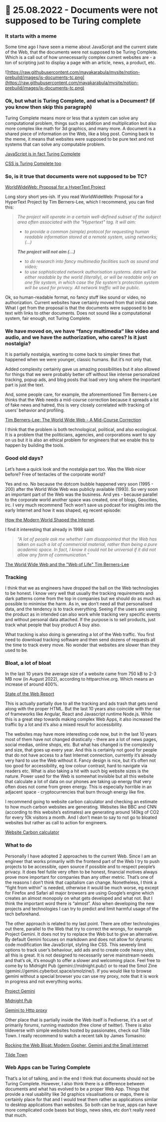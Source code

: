 # 💛 25.08.2022 - Documents were not supposed to be Turing complete

### It starts with a meme

Some time ago I have seen a meme about JavaScript and the current state of the Web, that the documents were not supposed to be Turing Complete. Which is a call out of how unnecessarily complex current websites are - a ton of scripting just to display a page with an article, news, a product, etc.

![https://raw.githubusercontent.com/mayakarabula/mysite/notion-prebuild/images/js-documents-tc.png](https://raw.githubusercontent.com/mayakarabula/mysite/notion-prebuild/images/js-documents-tc.png)

### Ok, but what is Turing Complete, and what is a Document? (if you know then skip this paragraph)

Turing Complete means more or less that a system can solve any computational problem, things such as addition and multiplication but also more complex like math for 3d graphics, and many more. A document is a shared piece of information on the Web, like a blog post. Coming back to the meme, it means that websites were supposed to be pure text and not systems that can solve any computable problem. 

[JavaScript is in fact Turing Complete](https://www.freecodecamp.org/news/javascript-is-turing-complete-explained-41a34287d263/#:~:text=Now%20if%20you%20think%20about,That%27s%20it!)

[CSS is Turing Complete too](https://stackoverflow.com/questions/2497146/is-css-turing-complete)

### So, is it true that documents were not supposed to be TC?

[WorldWideWeb: Proposal for a HyperText Project](https://www.w3.org/Proposal.html)

Long story short yes-ish. If you read WorldWideWeb: Proposal for a HyperText Project by Tim Berners-Lee, which I recommend, you can find this:

> *The project will operate in a certain well-defined subset of the subject area often associated with the "Hypertext" tag. It will aim:*
> 
> - *to provide a common (simple) protocol for requesting human readable information stored at a remote system, using networks; (…)*
> 
> ***The project will not aim (…)***
> 
> - *to do research into fancy multimedia facilities such as sound and video;*
> - *to use sophisticated network authorisation systems. data will be either readable by the world (literally), or will be readable only on one file system, in which case the file system's protection system will be used for privacy. All network traffic will be public.*

Ok, so human-readable format, no fancy stuff like sound or video, no authorization. Current websites have certainly moved from that initial state. What I get from the proposal is that the documents were supposed to be text with links to other documents. Does not sound like a computational system, fair enough, not Turing Complete.

### We have moved on, we have “fancy multimedia” like video and audio, and we have the authorization, who cares? Is it just nostalgia?

It is partially nostalgia, wanting to come back to simpler times that happened when we were younger, classic humans. But it’s not only that.

Added complexity certainly gave us amazing possibilities but it also allowed for things that we were probably better off without like intense personalized tracking, popup ads, and blog posts that load very long where the important part is just the text.

And, some people care, for example, the aforementioned Tim Berners-Lee thinks that the Web needs a mid-course correction because it spreads a lot of fake news and hatred, this is very closely correlated with tracking of users’ behavior and profiling.

[Tim Berners-Lee: The World Wide Web - A Mid-Course Correction](https://www.youtube.com/watch?v=zdyrjxa00DE)

I think that the problem is both technological, political, and also ecological. It is a problem that the politicians, agencies, and corporations want to spy on us but it is also an ethical problem for engineers that we enable this to happen by building the tools.

### **Good old days?**

Let’s have a quick look and the nostalgia part too. Was the Web nicer before? Free of tentacles of the corporate world?

Yes and no. No because the dotcom bubble happened very soon (1995 - 200) after the World Wide Web was publicly available (1993). So very soon an important part of the Web was the business. And yes - because parallel to the corporate world another space was created, one of blogs, Geocities, irc. I very much recommend Tech won’t save us podcast for insights into the early Internet and how it was shaped, eg recent episode:

[How the Modern World Shaped the Internet](https://open.spotify.com/episode/2XhXLQm7fv4twUGy1y5Ji5?si=8acdb4c174a94b41).

I find it interesting that already in 1998  said:

> *“A lot of people ask me whether I am disappointed that the Web has taken on such a lot of commercial material, rather than being a pure academic space. In fact, I know it could not be universal if it did not allow any form of communication.”*
> 

[The World Wide Web and the "Web of Life" Tim Berners-Lee](https://www.w3.org/People/Berners-Lee/UU.html)

### Tracking

I think that we as engineers have dropped the ball on the Web technologies to be honest. I know very well that usually the tracking requirements and dark patterns come from the top in companies but we should do as much as possible to minimise the harm. As in, we don’t need all that personalised data, and the tendency is to track everything. Seeing if the users are using the product as in intended can also work while tracking very specific events and without personal data attached. If the purpose is to sell products, just track what people that buy product A buy also.

What tracking is also doing is generating a lot of the Web traffic. You first need to download tracking software and then send dozens of requests all the time to track every move. No wonder that websites are slower than they used to be.

### Bloat, a lot of bloat

In the last 10 years the average size of a website came from 750 kB to 2-3 MB now (in August 2022), according to httparchive.org. Which means an increase of around 400%.

[State of the Web Report](https://httparchive.org/reports/state-of-the-web)

This is actually partially due to all the tracking and ads trash that gets send along with the proper HTML. But the last 10 years also coincide with the rise of frameworks like Angular, React and Javascript runtime Node.js. While this is a great step towards making complex Web Apps, it also increased the traffic by a lot and it’s also a mixed result for accessibility.

The websites may have more interesting code now, but in the last 10 years most of them have not changed drastically - there are a lot of news pages, social medias, online shops, etc. But what has changed is the complexity and size, that goes up every year. And this is certainly not good for people that do not have access to a fast Internet connection, currently it’s already very hard to use the Web without it. Fancy design is nice, but it’s often not too good for accessibility, eg low colour contrast, hard to navigate via readers etc. What is also taking a hit with such big website sizes is the nature. Power used for the Web is somewhat invisible but all this website that calculate a lot of data on our phones are taking up energy that very often does not come from green energy. This is especially horrible in an adjacent space - cryptocurrencies that burn through energy like fire.

I recommend going to website carbon calculator and checking an estimate to how much carbon websites are generating. Websites like BBC and CNN (according to this website’s estimates) are generating around 140kg of CO2 for every 10k visitors a month. And I don’t mean to say to not go to bloated websites but rather as call to action for engineers. 

[Website Carbon calculator](https://www.websitecarbon.com/)

### What to do

Personally I have adopted 2 approaches to the current Web. Since I am an engineer that works primarily with the frontend part of the Web I try to push projects to be accessible, open source if possible and to respect people’s privacy. It does feel futile very often to be honest, financial motives always prove more important for companies than any other metric. That’s one of the reasons I don’t think that capitalism can change. Nonetheless, I think a “fight from within” is needed, otherwise it would be much worse, eg except for Firefox and Safari all major browsers are using Google’s engine which creates an almost monopoly on what gets developed and what not. But I think the important word there is “almost”. Also when developing the new projects and technologies I can try to predict and limit harmful usage of the tech beforehand.

The other approach is related to my last point. There are other technologies out there, parallel to the Web that try to correct the wrongs, for example Project Gemini. It does not try to replace the Web but to give an alternative. By default Gemini focuses on markdown and does not allow for dynamic code modification like JavaScript, styling like CSS. This severely limit options to track user’s behaviour, add ads and to create code heavy sites, all this is great. It is not designed to necessarily serve mainstream needs and that’s ok, it’s enough to offer a slower and welcoming place. Feel free to come by to Midnight Pub (gemini://midnight.pub/) or to read the Smol Zine (gemini://gemini.cyberbot.space/smolzine/). If you would like to browse gemini without a special browser you can use my proxy, note that it is work in progress and not everything works.

[Project Gemini](https://gemini.circumlunar.space/)

[Midnight Pub](https://midnight.pub/)

[Gemini to Http proxy](https://github.com/mayakarabula/gemini-proxy)

Other place that is partially inside the Web itself is Fediverse, it’s a set of primarily forums, running mastodon (free clone of twitter). There is also tildeverse with simple websites hosted by passionates, check out Tilde Town. I really recommend to watch a recent talk by James Tomasino:

[Rocking the Web Bloat: Modern Gopher, Gemini and the Small Internet](https://www.youtube.com/watch?v=I2Q35uFCq8Q)

[Tilde Town](https://tilde.town/)

### Web Apps  can be Turing Complete

That’s a lot of talking, and in the end I think that documents should not be Turing Complete. However, I also think there is a difference between documents and what has evolved to be a proper Web App. Things that provide a real usability like 3d graphics visualisations or maps, there is certainly place for that and I would treat them rather as applications similar to desktop applications than websites. So both can be true, apps can have more complicated code bases but blogs, news sites, etc don’t really need that much.